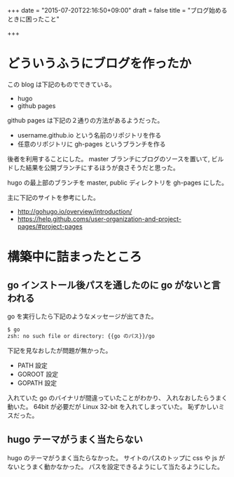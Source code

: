 +++
date = "2015-07-20T22:16:50+09:00"
draft = false
title = "ブログ始めるときに困ったこと"

+++

# どういうふうにブログを作ったか #

この blog は下記のものでできている。

* hugo
* github pages

github pages は下記の２通りの方法があるようだった。

* username.github.io という名前のリポジトリを作る
* 任意のリポジトリに gh-pages というブランチを作る

後者を利用することにした。
master ブランチにブログのソースを置いて,
ビルドした結果を公開ブランチにするほうが良さそうだと思った。

hugo の最上部のブランチを master,
public ディレクトリを gh-pages にした。

主に下記のサイトを参考にした。

* http://gohugo.io/overview/introduction/
* https://help.github.coms/user-organization-and-project-pages/#project-pages

# 構築中に詰まったところ #

## go インストール後パスを通したのに go がないと言われる ##

go を実行したら下記のようなメッセージが出てきた。
```zsh
$ go
zsh: no such file or directory: {{go のパス}}/go
```
下記を見なおしたが問題が無かった。

* PATH 設定
* GOROOT 設定
* GOPATH 設定

入れていた go のバイナリが間違っていたことがわかり、
入れなおしたらうまく動いた。
64bit が必要だが Linux 32-bit を入れてしまっていた。
恥ずかしいミスだった。

## hugo テーマがうまく当たらない ##

hugo のテーマがうまく当たらなかった。
サイトのパスのトップに css や js がないとうまく動かなかった。
パスを設定できるようにして当たるようにした。
